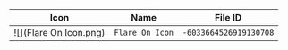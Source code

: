 | Icon | Name | File ID |
| ---  | ---  | ---     |
| ![](Flare On Icon.png) | `Flare On Icon` | `-6033664526919130708` |
